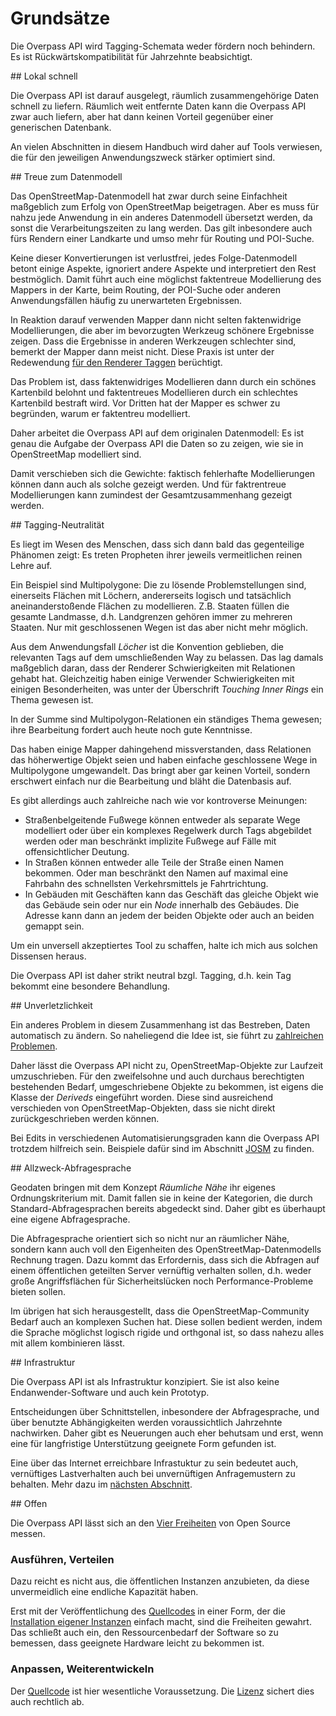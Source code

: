 Grundsätze
==========

Die Overpass API wird Tagging-Schemata weder fördern noch behindern.
Es ist Rückwärtskompatibilität für Jahrzehnte beabsichtigt.

<a name="local"/>
## Lokal schnell

Die Overpass API ist darauf ausgelegt,
räumlich zusammengehörige Daten schnell zu liefern.
Räumlich weit entfernte Daten kann die Overpass API zwar auch liefern,
aber hat dann keinen Vorteil gegenüber einer generischen Datenbank.

An vielen Abschnitten in diesem Handbuch wird daher auf Tools verwiesen,
die für den jeweiligen Anwendungszweck stärker optimiert sind.

<a name="faithful"/>
## Treue zum Datenmodell

Das OpenStreetMap-Datenmodell hat zwar durch seine Einfachheit maßgeblich zum Erfolg von OpenStreetMap beigetragen.
Aber es muss für nahzu jede Anwendung in ein anderes Datenmodell übersetzt werden,
da sonst die Verarbeitungszeiten zu lang werden.
Das gilt inbesondere auch fürs Rendern einer Landkarte und umso mehr für Routing und POI-Suche.

Keine dieser Konvertierungen ist verlustfrei,
jedes Folge-Datenmodell betont einige Aspekte, ignoriert andere Aspekte und interpretiert den Rest bestmöglich.
Damit führt auch eine möglichst faktentreue Modellierung des Mappers in der Karte, beim Routing, der POI-Suche oder anderen Anwendungsfällen häufig zu unerwarteten Ergebnissen.

In Reaktion darauf verwenden Mapper dann nicht selten faktenwidrige Modellierungen,
die aber im bevorzugten Werkzeug schönere Ergebnisse zeigen.
Dass die Ergebnisse in anderen Werkzeugen schlechter sind,
bemerkt der Mapper dann meist nicht.
Diese Praxis ist unter der Redewendung [für den Renderer Taggen](https://wiki.openstreetmap.org/wiki/DE:Tagging_for_the_renderer) berüchtigt.

Das Problem ist,
dass faktenwidriges Modellieren dann durch ein schönes Kartenbild belohnt
und faktentreues Modellieren durch ein schlechtes Kartenbild bestraft wird.
Vor Dritten hat der Mapper es schwer zu begründen,
warum er faktentreu modelliert.

Daher arbeitet die Overpass API auf dem originalen Datenmodell:
Es ist genau die Aufgabe der Overpass API die Daten so zu zeigen, wie sie in OpenStreetMap modelliert sind.

Damit verschieben sich die Gewichte:
faktisch fehlerhafte Modellierungen können dann auch als solche gezeigt werden.
Und für faktrentreue Modellierungen kann zumindest der Gesamtzusammenhang gezeigt werden.

<a name="tags"/>
## Tagging-Neutralität

Es liegt im Wesen des Menschen, dass sich dann bald das gegenteilige Phänomen zeigt:
Es treten Propheten ihrer jeweils vermeitlichen reinen Lehre auf.

Ein Beispiel sind Multipolygone:
Die zu lösende Problemstellungen sind,
einerseits Flächen mit Löchern,
andererseits logisch und tatsächlich aneinanderstoßende Flächen zu modellieren.
Z.B. Staaten füllen die gesamte Landmasse, d.h. Landgrenzen gehören immer zu mehreren Staaten.
Nur mit geschlossenen Wegen ist das aber nicht mehr möglich.

Aus dem Anwendungsfall _Löcher_ ist die Konvention geblieben,
die relevanten Tags auf dem umschließenden Way zu belassen.
Das lag damals maßgeblich daran,
dass der Renderer Schwierigkeiten mit Relationen gehabt hat.
Gleichzeitig haben einige Verwender Schwierigkeiten mit einigen Besonderheiten,
was unter der Überschrift _Touching Inner Rings_ ein Thema gewesen ist.

In der Summe sind Multipolygon-Relationen ein ständiges Thema gewesen;
ihre Bearbeitung fordert auch heute noch gute Kenntnisse.

Das haben einige Mapper dahingehend missverstanden,
dass Relationen das höherwertige Objekt seien
und haben einfache geschlossene Wege in Multipolygone umgewandelt.
Das bringt aber gar keinen Vorteil,
sondern erschwert einfach nur die Bearbeitung und bläht die Datenbasis auf.

Es gibt allerdings auch zahlreiche nach wie vor kontroverse Meinungen:

* Straßenbelgeitende Fußwege können entweder als separate Wege modelliert
  oder über ein komplexes Regelwerk durch Tags abgebildet werden
  oder man beschränkt implizite Fußwege auf Fälle mit offensichtlicher Deutung.
* In Straßen können entweder alle Teile der Straße einen Namen bekommen.
  Oder man beschränkt den Namen auf maximal eine Fahrbahn des schnellsten Verkehrsmittels je Fahrtrichtung.
* In Gebäuden mit Geschäften kann das Geschäft das gleiche Objekt wie das Gebäude sein
  oder nur ein _Node_ innerhalb des Gebäudes.
  Die Adresse kann dann an jedem der beiden Objekte oder auch an beiden gemappt sein.

Um ein unversell akzeptiertes Tool zu schaffen,
halte ich mich aus solchen Dissensen heraus.

Die Overpass API ist daher strikt neutral bzgl. Tagging,
d.h. kein Tag bekommt eine besondere Behandlung.

<a name="antiwar"/>
## Unverletzlichkeit

Ein anderes Problem in diesem Zusammenhang ist das Bestreben,
Daten automatisch zu ändern.
So naheliegend die Idee ist, sie führt zu [zahlreichen Problemen](https://www.geofabrik.de/media/2016-07-04-automatische_edits_und_importe_in_osm.pdf).

Daher lässt die Overpass API nicht zu,
OpenStreetMap-Objekte zur Laufzeit umzuschrieben.
Für den zweifelsohne und auch durchaus berechtigten bestehenden Bedarf,
umgeschriebene Objekte zu bekommen,
ist eigens die Klasse der _Deriveds_ eingeführt worden.
Diese sind ausreichend verschieden von OpenStreetMap-Objekten,
dass sie nicht direkt zurückgeschrieben werden können.

Bei Edits in verschiedenen Automatisierungsgraden kann die Overpass API trotzdem hilfreich sein.
Beispiele dafür sind im Abschnitt [JOSM](../targets/josm.md) zu finden.

<a name="ql"/>
## Allzweck-Abfragesprache

Geodaten bringen mit dem Konzept _Räumliche Nähe_ ihr eigenes Ordnungskriterium mit.
Damit fallen sie in keine der Kategorien,
die durch Standard-Abfragesprachen bereits abgedeckt sind.
Daher gibt es überhaupt eine eigene Abfragesprache.

Die Abfragesprache orientiert sich so nicht nur an räumlicher Nähe,
sondern kann auch voll den Eigenheiten des OpenStreetMap-Datenmodells Rechnung tragen.
Dazu kommt das Erfordernis,
dass sich die Abfragen auf einem öffentlichen geteilten Server vernüftig verhalten sollen,
d.h. weder große Angriffsflächen für Sicherheitslücken noch Performance-Probleme bieten sollen.

Im übrigen hat sich herausgestellt,
dass die OpenStreetMap-Community Bedarf auch an komplexen Suchen hat.
Diese sollen bedient werden,
indem die Sprache möglichst logisch rigide und orthgonal ist,
so dass nahezu alles mit allem kombinieren lässt.

<a name="infrastructure"/>
## Infrastruktur

Die Overpass API ist als Infrastruktur konzipiert.
Sie ist also keine Endanwender-Software und auch kein Prototyp.

Entscheidungen über Schnittstellen,
inbesondere der Abfragesprache,
und über benutzte Abhängigkeiten werden voraussichtlich Jahrzehnte nachwirken.
Daher gibt es Neuerungen auch eher behutsam und erst,
wenn eine für langfristige Unterstützung geeignete Form gefunden ist.

Eine über das Internet erreichbare Infrastuktur zu sein bedeutet auch,
vernüftiges Lastverhalten auch bei unvernüftigen Anfragemustern zu behalten.
Mehr dazu im [nächsten Abschnitt](commons.md#magnitudes).

<a name="libre"/>
## Offen

Die Overpass API lässt sich an den [Vier Freiheiten](https://www.gnu.org/philosophy/free-sw.de.html) von Open Source messen.

### Ausführen, Verteilen

Dazu reicht es nicht aus,
die öffentlichen Instanzen anzubieten,
da diese unvermeidlich eine endliche Kapazität haben.

Erst mit der Veröffentlichung des [Quellcodes](https://github.com/drolbr/Overpass-API) in einer Form,
der die [Installation eigener Instanzen](https://dev.overpass-api.de/no_frills.html) einfach macht,
sind die Freiheiten gewahrt.
Das schließt auch ein,
den Ressourcenbedarf der Software so zu bemessen,
dass geeignete Hardware leicht zu bekommen ist.

### Anpassen, Weiterentwickeln

Der [Quellcode](https://github.com/drolbr/Overpass-API) ist hier wesentliche Voraussetzung.
Die [Lizenz](https://github.com/drolbr/Overpass-API/blob/master/COPYING) sichert dies auch rechtlich ab.

